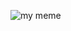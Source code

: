 ![my meme](https://user-images.githubusercontent.com/101287893/157534674-879d0f60-a670-4a9c-aa95-b8f2986eafeb.jpg)
